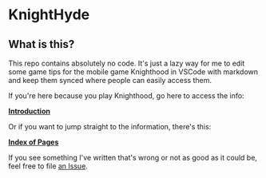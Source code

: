 # KnightHyde

## What is this?

This repo contains absolutely no code. It's just a lazy way for me to edit some game tips for the mobile game Knighthood in VSCode with markdown and keep them synced where people can easily access them. 

If you're here because you play Knighthood, go here to access the info:

**[Introduction](./0-Intro.md)**

Or if you want to jump straight to the information, there's this:

**[Index of Pages](./0-Pages.md)**

If you see something I've written that's wrong or not as good as it could be, feel free to file [an Issue](./issues). 
